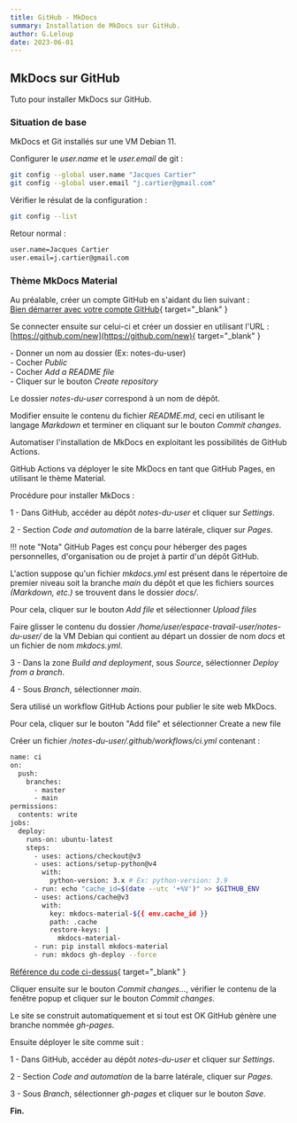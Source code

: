 ```yaml
---
title: GitHub - MkDocs
summary: Installation de MkDocs sur GitHub.
author: G.Leloup
date: 2023-06-01
---
```


## MkDocs sur GitHub

Tuto pour installer MkDocs sur GitHub.

### Situation de base

MkDocs et Git installés sur une VM Debian 11.

Configurer le _user.name_ et le _user.email_ de git :

```bash
git config --global user.name "Jacques Cartier"
git config --global user.email "j.cartier@gmail.com"
```

Vérifier le résulat de la configuration :

```bash
git config --list
```

Retour normal :

```markdown
user.name=Jacques Cartier
user.email=j.cartier@gmail.com
```

### Thème MkDocs Material

Au préalable, créer un compte GitHub en s'aidant du lien suivant :  
[Bien démarrer avec votre compte GitHub](https://docs.github.com/fr/get-started/onboarding/getting-started-with-your-github-account){ target="_blank" }

Se connecter ensuite sur celui-ci et créer un dossier en utilisant l'URL :  
[https://github.com/new](https://github.com/new){ target="_blank" }

\- Donner un nom au dossier (Ex: notes-du-user)  
\- Cocher _Public_  
\- Cocher _Add a README file_  
\- Cliquer sur le bouton _Create repository_

Le dossier _notes-du-user_ correspond à un nom de dépôt.

Modifier ensuite le contenu du fichier _README.md_, ceci en utilisant le langage _Markdown_ et terminer en cliquant sur le bouton _Commit changes_.

Automatiser l'installation de MkDocs en exploitant les possibilités de GitHub Actions.

GitHub Actions va déployer le site MkDocs en tant que GitHub Pages, en utilisant le thème Material.

Procédure pour installer MkDocs :

1 - Dans GitHub, accéder au dépôt _notes-du-user_ et cliquer sur _Settings_.

2 - Section _Code and automation_ de la barre latérale, cliquer sur _Pages_.

!!! note "Nota"
    GitHub Pages est conçu pour héberger des pages personnelles, d'organisation ou de projet à partir d'un dépôt GitHub.

L'action suppose qu'un fichier _mkdocs.yml_ est présent dans le répertoire de premier niveau soit la branche _main_ du dépôt et que les fichiers sources _(Markdown, etc.)_ se trouvent dans le dossier _docs/_.

Pour cela, cliquer sur le bouton _Add file_ et sélectionner _Upload files_

Faire glisser le contenu du dossier _/home/user/espace-travail-user/notes-du-user/_ de la VM Debian qui contient au départ un dossier de nom _docs_ et un fichier de nom _mkdocs.yml_.

3 - Dans la zone _Build and deployment_, sous _Source_, sélectionner _Deploy from a branch_.

4 - Sous _Branch_, sélectionner _main_.

Sera utilisé un workflow GitHub Actions pour publier le site web MkDocs.

Pour cela, cliquer sur le bouton "Add file" et sélectionner Create a new file

Créer un fichier _/notes-du-user/.github/workflows/ci.yml_ contenant :

```bash
name: ci 
on:
  push:
    branches:
      - master 
      - main
permissions:
  contents: write
jobs:
  deploy:
    runs-on: ubuntu-latest
    steps:
      - uses: actions/checkout@v3
      - uses: actions/setup-python@v4
        with:
          python-version: 3.x # Ex: python-version: 3.9
      - run: echo "cache_id=$(date --utc '+%V')" >> $GITHUB_ENV 
      - uses: actions/cache@v3
        with:
          key: mkdocs-material-${{ env.cache_id }}
          path: .cache
          restore-keys: |
            mkdocs-material-
      - run: pip install mkdocs-material 
      - run: mkdocs gh-deploy --force
```

[Référence du code ci-dessus](https://squidfunk.github.io/mkdocs-material/publishing-your-site/){ target="_blank" }

Cliquer ensuite sur le bouton _Commit changes..._, vérifier le contenu de la fenêtre popup et cliquer sur le bouton _Commit changes_.

Le site se construit automatiquement et si tout est OK GitHub génère une branche nommée _gh-pages_.

Ensuite déployer le site comme suit :

1 - Dans GitHub, accéder au dépôt _notes-du-user_ et cliquer sur _Settings_.

2 - Section _Code and automation_ de la barre latérale, cliquer sur _Pages_.

3 - Sous _Branch_, sélectionner _gh-pages_ et cliquer sur le bouton _Save_.

**Fin.**
